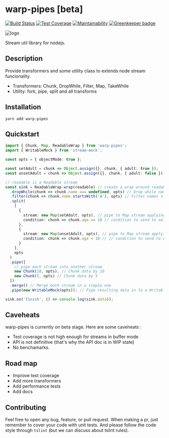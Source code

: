 # warp-pipes [beta]

[![Build Status](https://travis-ci.org/BastienAr/warp-pipes.svg?branch=master)](https://travis-ci.org/BastienAr/warp-pipes)
[![Test Coverage](https://api.codeclimate.com/v1/badges/8d3db4971f4a182d1d9a/test_coverage)](https://codeclimate.com/github/BastienAr/warp-pipes/test_coverage)
[![Maintainability](https://api.codeclimate.com/v1/badges/8d3db4971f4a182d1d9a/maintainability)](https://codeclimate.com/github/BastienAr/warp-pipes/maintainability)
[![Greenkeeper badge](https://badges.greenkeeper.io/BastienAr/warp-pipes.svg)](https://greenkeeper.io/)

![logo](https://upload.wikimedia.org/wikipedia/commons/9/9e/Warp_pipe_edited.PNG)

Stream util library for nodejs.

## Description

Provide transformers and some utility class to extends node stream funcionality.

* Transformers: Chunk, DropWhile, Filter, Map, TakeWhile
* Utility: fork, pipe, split and all transforms

## Installation

```shell
yarn add warp-pipes
```

## Quickstart

```typescript
import { Chunk, Map, ReadableWrap } from 'warp-pipes';
import { WritableMock } from 'stream-mock';

const opts = { objectMode: true };

const setAdult = chunk => Object.assign({}, chunk, { adult: true });
const unsetAdult = chunk => Object.assign({}, chunk, { adult: false });

// readable is a Readable stream
const sink = ReadableWrap.wrap(readable) // create a wrap around readable
  .dropWhile(chunk => chunk.name === undefined, opts) // Drop while name is not defined
  .filter(chunk => chunk.name.startsWith('A'), opts) // Filter names starting with `A`
  .split(
    [
      {
        stream: new Map(setAdult, opts), // pipe to Map stream applying setAdult function to each chunk
        condition: chunk => chunk.age >= 18 // condition to send to setAdult mapper
      },
      {
        stream: new Map(unsetAdult, opts), // pipe to Map stream applying unsetAdult function to each chunk
        condition: chunk => chunk.age < 18 // // condition to send to unsetAdult mapper
      }
    ],
    opts
  )
  .pipe([
    // pipe each stream into another stream
    new Chunk(10, opts), // Chunk data by 10
    new Chunk(5, opts) // Chunk data by 5
  ])
  .merge() // Merge both stream in a simple one
  .pipe(new WritableMock(opts)); // Pipe resulting data in to a WritableMock

sink.on('finish', () => console.log(sink.data));
```

## Caveheats

warp-pipes is currently on beta stage. Here are some caveheats :

* Test coverage is not high enough for streams in buffer mode
* API is not definitive (that's why the API doc is in WIP state)
* No benchamarks.

## Road map

* Improve test coverage
* Add more transformers
* Add performance tests
* Add docs

## Contributing

Feel free to open any bug, feature, or pull request. When making a pr, just remember to cover your code with unit tests. And please follow the code style through `tslint` (but we can discuss about tslint rules).
